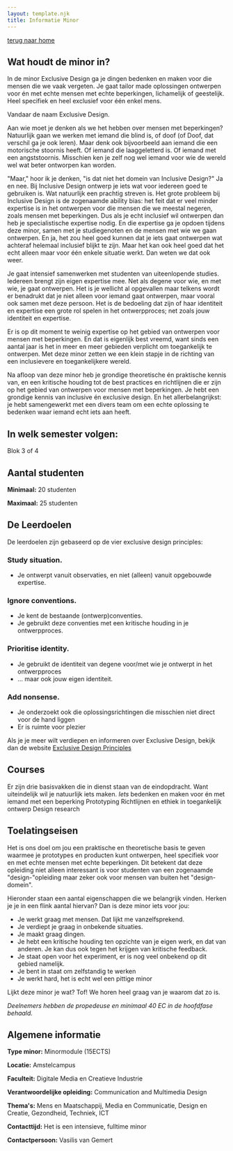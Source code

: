 ```yaml
---
layout: template.njk
title: Informatie Minor
---
```


<!------- Minor Beschrijving ------->

<div class="minor-uitleg">

[terug naar home](/)

<section>

## Wat houdt de minor in?
In de minor Exclusive Design ga je dingen bedenken en maken voor die mensen die we vaak vergeten. Je gaat tailor made oplossingen ontwerpen voor én met echte mensen met echte beperkingen, lichamelijk of geestelijk. Heel specifiek en heel exclusief voor één enkel mens. 

Vandaar de naam Exclusive Design.

Aan wie moet je denken als we het hebben over mensen met beperkingen? Natuurlijk gaan we werken met iemand die blind is, of doof (of Doof, dat verschil ga je ook leren). Maar denk ook bijvoorbeeld aan iemand die een motorische stoornis heeft. Of iemand die laaggeletterd is. Of iemand met een angststoornis. Misschien ken je zelf nog wel iemand voor wie de wereld wel wat beter ontworpen kan worden.

"Maar," hoor ik je denken, "is dat niet het domein van Inclusive Design?" Ja en nee. Bij Inclusive Design ontwerp je iets wat voor iedereen goed te gebruiken is. Wat natuurlijk een prachtig streven is. Het grote probleem bij Inclusive Design is de zogenaamde ability bias: het feit dat er veel minder expertise is in het ontwerpen voor die mensen die we meestal negeren, zoals mensen met beperkingen. Dus als je echt inclusief wil ontwerpen dan heb je specialistische expertise nodig. En die expertise ga je opdoen tijdens deze minor, samen met je studiegenoten en de mensen met wie we gaan ontwerpen. En ja, het zou heel goed kunnen dat je iets gaat ontwerpen wat achteraf helemaal inclusief blijkt te zijn. Maar het kan ook heel goed dat het echt alleen maar voor één enkele situatie werkt. Dan weten we dat ook weer.

Je gaat intensief samenwerken met studenten van uiteenlopende studies. Iedereen brengt zijn eigen expertise mee. Net als degene voor wie, en met wie, je gaat ontwerpen. Het is je wellicht al opgevallen maar telkens wordt er benadrukt dat je niet alleen voor iemand gaat ontwerpen, maar vooral ook samen met deze persoon. Het is de bedoeling dat zijn of haar identiteit en expertise een grote rol spelen in het ontwerpproces; net zoals jouw identiteit en expertise. 

Er is op dit moment te weinig expertise op het gebied van ontwerpen voor mensen met beperkingen. En dat is eigenlijk best vreemd, want sinds een aantal jaar is het in meer en meer gebieden verplicht om toegankelijk te ontwerpen. Met deze minor zetten we een klein stapje in de richting van een inclusievere en toegankelijkere wereld. 

Na afloop van deze minor heb je grondige theoretische én praktische kennis van, en een kritische houding tot de best practices en richtlijnen die er zijn op het gebied van ontwerpen voor mensen met beperkingen. Je hebt een grondige kennis van inclusive én exclusive design. En het allerbelangrijkst: je hebt samengewerkt met een divers team om een echte oplossing te bedenken waar iemand echt iets aan heeft.

</section>

<!------- Semester ------->
<section>

## In welk semester volgen:
Blok 3 of 4

</section>


<!------- Aantal studenten ------->
<section>

## Aantal studenten
**Minimaal:** 20 studenten  

**Maximaal:** 25 studenten

</section>


<!------- Leerdoelen ------->
<section>

## De Leerdoelen 
De leerdoelen zijn gebaseerd op de vier exclusive design principles:

### Study situation.
- Je ontwerpt vanuit observaties, en niet (alleen) vanuit opgebouwde expertise.  

### Ignore conventions.
- Je kent de bestaande (ontwerp)conventies.
- Je gebruikt deze conventies met een kritische houding in je ontwerpproces.

### Prioritise identity.
- Je gebruikt de identiteit van degene voor/met wie je ontwerpt in het ontwerpproces
- … maar ook jouw eigen identiteit.

### Add nonsense.
- Je onderzoekt ook die oplossingsrichtingen die misschien niet direct voor de hand liggen
- Er is ruimte voor plezier

Als je je meer wilt verdiepen en informeren over Exclusive Design, bekijk dan de website [Exclusive Design Principles](https://exclusive-design.vasilis.nl/)

</section>


<!------- Courses ------->
<section>

## Courses
Er zijn drie basisvakken die in dienst staan van de eindopdracht. Want uiteindelijk wil je natuurlijk iets maken.
*Iets* bedenken en maken voor én met iemand met een beperking
Prototyping
Richtlijnen en ethiek in toegankelijk ontwerp
Design research

</section>

<!------- Toelatingseisen ------->
<section>

## Toelatingseisen
Het is ons doel om jou een praktische en theoretische basis te geven waarmee je prototypes en producten kunt ontwerpen, heel specifiek voor en met echte mensen met echte beperkingen. Dit betekent dat deze opleiding niet alleen interessant is voor studenten van een zogenaamde "design-"opleiding maar zeker ook voor mensen van buiten het "design-domein".

Hieronder staan een aantal eigenschappen die we belangrijk vinden. Herken je je in een flink aantal hiervan? Dan is deze minor iets voor jou:

- Je werkt graag met mensen. Dat lijkt me vanzelfsprekend.
- Je verdiept je graag in onbekende situaties.
- Je maakt graag dingen.
- Je hebt een kritische houding ten opzichte van je eigen werk, en dat van anderen. Je kan dus ook tegen het krijgen van kritische feedback.
- Je staat open voor het experiment, er is nog veel onbekend op dit gebied namelijk.
- Je bent in staat om zelfstandig te werken
- Je werkt hard, het is echt wel een pittige minor

Lijkt deze minor je wat? Tof! We horen heel graag van je waarom dat zo is. 

*Deelnemers hebben de propedeuse en minimaal 40 EC in de hoofdfase behaald.*

</section>

<!------- Algemene informatie ------->
<section>

## Algemene informatie

**Type minor:** Minormodule (15ECTS)

**Locatie:** Amstelcampus

**Faculteit:** Digitale Media en Creatieve Industrie

**Verantwoordelijke opleiding:** Communication and Multimedia Design

**Thema's:** Mens en Maatschappij, Media en Communicatie, Design en Creatie, Gezondheid, Techniek, ICT

**Contacttijd:** Het is een intensieve, fulltime minor

**Contactpersoon:** Vasilis van Gemert

</section>

</div>